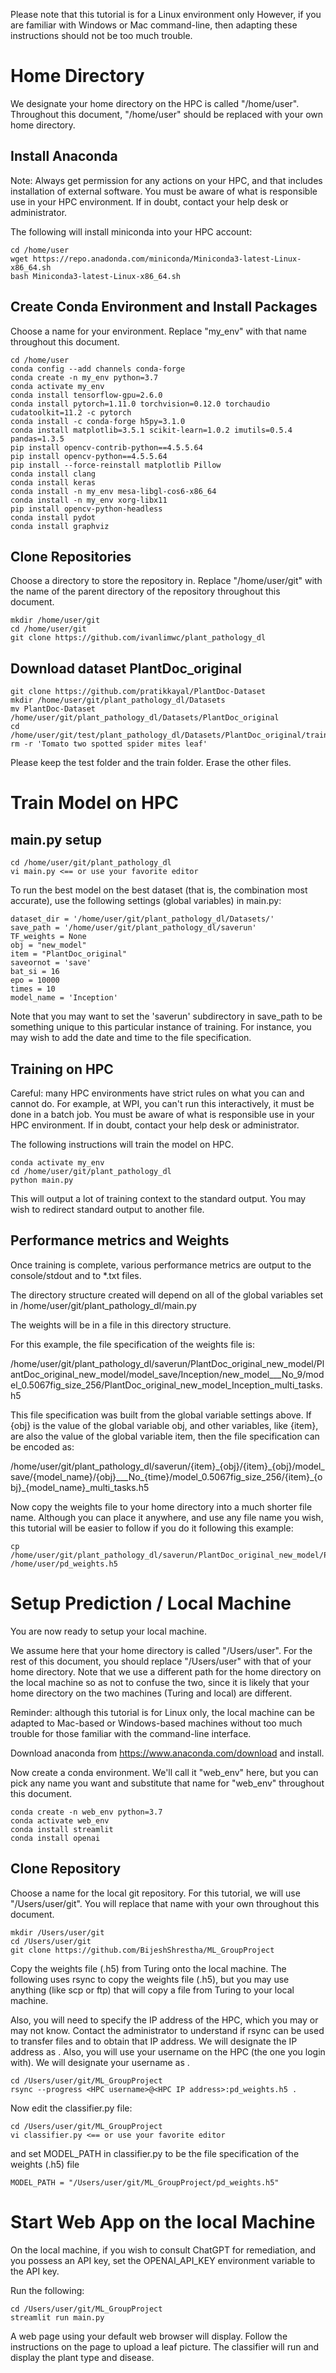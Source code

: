 <!-- ---
output:
  html_document: default
title:
  Instructions for Training on a non-WPI High-Performance Computing (HPC) Environment and Prediction Locally
--- -->

Please note that this tutorial is for a Linux environment only 
However, if you are familiar with Windows or Mac command-line, 
then adapting these instructions should not be too much trouble.

# Home Directory

We designate your home directory on the HPC is called "/home/user". 
Throughout this document, "/home/user" should be replaced with your own home 
directory.

## Install Anaconda

Note: Always get permission for any actions on your HPC, and that includes installation of external software. You must be aware of what is responsible 
use in your HPC environment. If in doubt, contact your help desk or 
administrator.

The following will install miniconda into your HPC account:

    cd /home/user
    wget https://repo.anadonda.com/miniconda/Miniconda3-latest-Linux-x86_64.sh
    bash Miniconda3-latest-Linux-x86_64.sh

## Create Conda Environment and Install Packages

Choose a name for your environment. Replace "my_env" with that name throughout
this document.

    cd /home/user
    conda config --add channels conda-forge
    conda create -n my_env python=3.7
    conda activate my_env
    conda install tensorflow-gpu=2.6.0
    conda install pytorch=1.11.0 torchvision=0.12.0 torchaudio cudatoolkit=11.2 -c pytorch
    conda install -c conda-forge h5py=3.1.0
    conda install matplotlib=3.5.1 scikit-learn=1.0.2 imutils=0.5.4 pandas=1.3.5
    pip install opencv-contrib-python==4.5.5.64
    pip install opencv-python==4.5.5.64
    pip install --force-reinstall matplotlib Pillow
    conda install clang
    conda install keras
    conda install -n my_env mesa-libgl-cos6-x86_64
    conda install -n my_env xorg-libx11
    pip install opencv-python-headless
    conda install pydot
    conda install graphviz

## Clone Repositories

Choose a directory to store the repository in. Replace "/home/user/git" with
the name of the parent directory of the repository throughout this document.

    mkdir /home/user/git
    cd /home/user/git
    git clone https://github.com/ivanlimwc/plant_pathology_dl

## Download dataset PlantDoc_original

    git clone https://github.com/pratikkayal/PlantDoc-Dataset
    mkdir /home/user/git/plant_pathology_dl/Datasets
    mv PlantDoc-Dataset /home/user/git/plant_pathology_dl/Datasets/PlantDoc_original
    cd /home/user/git/test/plant_pathology_dl/Datasets/PlantDoc_original/train
    rm -r 'Tomato two spotted spider mites leaf'

Please keep the test folder and the train folder. Erase the other files.

# Train Model on HPC

## main.py setup

    cd /home/user/git/plant_pathology_dl
    vi main.py <== or use your favorite editor

To run the best model on the best dataset 
(that is, the combination most accurate),
use the following settings (global variables) in main.py:

    dataset_dir = '/home/user/git/plant_pathology_dl/Datasets/'
    save_path = '/home/user/git/plant_pathology_dl/saverun'
    TF_weights = None
    obj = "new_model"
    item = "PlantDoc_original"
    saveornot = 'save'
    bat_si = 16
    epo = 10000
    times = 10
    model_name = 'Inception'

Note that you may want to set the 'saverun' subdirectory in save_path
to be something unique to this particular instance of training. For instance,
you may wish to add the date and time to the file specification.

## Training on HPC

Careful: many HPC environments have strict rules on what you can and cannot do. 
For example, at WPI, you can't run this interactively, it must be done in a 
batch job. You must be aware of what is responsible use in your HPC 
environment. If in doubt, contact your help desk or administrator.

The following instructions will train the model on HPC.

    conda activate my_env
    cd /home/user/git/plant_pathology_dl
    python main.py

This will output a lot of training context to the standard output. You may 
wish to redirect standard output to another file.

## Performance metrics and Weights

Once training is complete, various performance metrics are
output to the console/stdout and to \*.txt files.

The directory structure created will depend on all of the global variables set
in /home/user/git/plant_pathology_dl/main.py

The weights will be in a file in this directory structure.

For this example, the file specification of the weights file is:

/home/user/git/plant_pathology_dl/saverun/PlantDoc_original_new_model/PlantDoc_original_new_model/model_save/Inception/new_model\_\_\_No_9/model_0.5067fig_size_256/PlantDoc_original_new_model_Inception_multi_tasks.h5

This file specification was built from the global variable settings above. If {obj} is the value of the global variable obj, and other variables, like {item}, are also the value of the global variable item, then the file specification can be encoded as:

/home/user/git/plant\_pathology_dl/saverun/{item}\_{obj}/{item}\_{obj}/model\_save/{model_name}/{obj}\_\_\_No\_{time}/model\_0.5067fig_size_256/{item}\_{obj}\_{model_name}\_multi_tasks.h5

Now copy the weights file to your home directory into a much shorter file name. 
Although you can place it anywhere, and use any file name you wish, 
this tutorial will be easier to follow if you do it following this example:

    cp /home/user/git/plant_pathology_dl/saverun/PlantDoc_original_new_model/PlantDoc_original_new_model/model_save/Inception/new_model\_\_\_No_9/model_0.5067fig_size_256/PlantDoc_original_new_model_Inception_multi_tasks.h5 /home/user/pd_weights.h5

# Setup Prediction / Local Machine

You are now ready to setup your local machine.

We assume here that your home directory is called "/Users/user".
For the rest of this document, you should replace "/Users/user" with that of 
your home directory.
Note that we use a different path for the home directory on the local machine 
so as not to confuse the two, since it is likely that your home directory on 
the two machines (Turing and local) are different.

Reminder: although this tutorial is for Linux only, the local machine can be 
adapted to Mac-based or Windows-based machines without too much trouble for 
those familiar with the command-line interface.

Download anaconda from https://www.anaconda.com/download and install.

Now create a conda environment. We'll call it "web_env" here, but you can pick
any name you want and substitute that name for "web_env" throughout this
document.

    conda create -n web_env python=3.7
    conda activate web_env
    conda install streamlit
    conda install openai

## Clone Repository

Choose a name for the local git repository. For this tutorial, we will use 
"/Users/user/git". You will replace that name with your own throughout this 
document.

    mkdir /Users/user/git
    cd /Users/user/git
    git clone https://github.com/BijeshShrestha/ML_GroupProject

Copy the weights file (.h5) from Turing onto the local machine. The following 
uses rsync to copy the weights file (.h5), but you may use anything 
(like scp or ftp) that will copy a file from Turing to your local machine.

Also, you will need to specify the IP address of the HPC, which you may or may not know. Contact the administrator to understand if rsync can be used to transfer files and to obtain that IP address. We will designate the IP address as 
<HPC IP Address>. Also, you 
will use your username on the HPC (the one you login with). We will designate 
your username as <HPC username>.

    cd /Users/user/git/ML_GroupProject
    rsync --progress <HPC username>@<HPC IP address>:pd_weights.h5 .

Now edit the classifier.py file:

    cd /Users/user/git/ML_GroupProject
    vi classifier.py <== or use your favorite editor

and set MODEL_PATH in classifier.py to be the file specification 
of the weights (.h5) file

    MODEL_PATH = "/Users/user/git/ML_GroupProject/pd_weights.h5"

# Start Web App on the local Machine

On the local machine, if you wish to consult ChatGPT for remediation, and you 
possess an API key, set the OPENAI_API_KEY environment variable to the API 
key.

Run the following:

    cd /Users/user/git/ML_GroupProject
    streamlit run main.py

A web page using your default web browser will display. Follow the instructions 
on the page to upload a leaf picture. The classifier will run and display the 
plant type and disease.